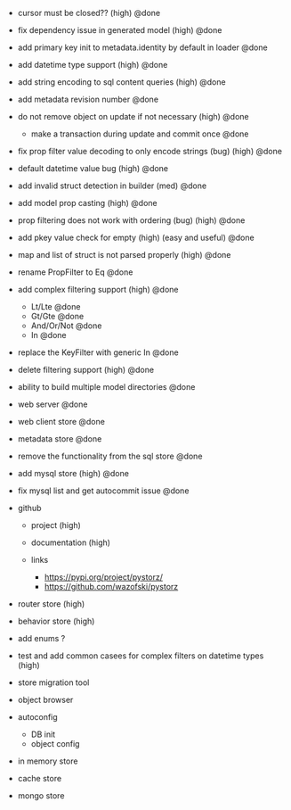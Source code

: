 - cursor must be closed?? (high) @done
- fix dependency issue in generated model (high) @done
- add primary key init to metadata.identity by default in loader @done
- add datetime type support (high) @done
- add string encoding to sql content queries (high) @done
- add metadata revision number @done
- do not remove object on update if not necessary (high) @done
    - make a transaction during update and commit once @done
- fix prop filter value decoding to only encode strings (bug) (high) @done
- default datetime value bug (high) @done
- add invalid struct detection in builder (med) @done
- add model prop casting (high) @done
- prop filtering does not work with ordering (bug) (high) @done
- add pkey value check for empty (high) (easy and useful) @done
- map and list of struct is not parsed properly (high) @done
- rename PropFilter to Eq @done
- add complex filtering support (high) @done
    - Lt/Lte @done
    - Gt/Gte @done
    - And/Or/Not @done
    - In @done
- replace the KeyFilter with generic In @done
- delete filtering support (high) @done
- ability to build multiple model directories @done
- web server @done
- web client store @done
- metadata store @done
- remove the functionality from the sql store @done
- add mysql store (high) @done
- fix mysql list and get autocommit issue @done

- github
    - project (high)
    - documentation (high)

    - links
        - https://pypi.org/project/pystorz/
        - https://github.com/wazofski/pystorz

- router store (high)
- behavior store (high)

- add enums ?
- test and add common casees for complex filters on datetime types (high)
- store migration tool
- object browser

- autoconfig
    - DB init
    - object config

- in memory store
- cache store
- mongo store
